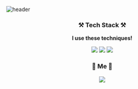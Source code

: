 ![header](https://capsule-render.vercel.app/api?type=Slice&color=D9B9FC&height=300&section=header&text=Claire&fontSize=90&textcolor=)

<h3 align="center">⚒️ Tech Stack ⚒️</h3>
<p align="center"><b>I use these techniques!</b></p>
<p align="center">
    <img src="https://img.shields.io/badge/Java-palegoldenrod?style=flat-square&logo=Java&logoColor=red"/>
    <img src="https://img.shields.io/badge/Spring-white?style=flat-square&logo=Spring&logoColor=white&color=6DB33F"/>
    <img src="https://img.shields.io/badge/Python-blue?style=flat-square&logo=Python&logoColor=white"/>
</p>
<h3 align="center">📮 Me 📮</h3>
<p align="center">
    <a href="mailto:jungclaire9405@gmail.com">
        <img src="https://img.shields.io/badge/Gmail-d14836?style=flat-square&logo=Gmail&logoColor=white&link=mailto:jungclaire9405@gmail.com">
    </a>
</p>
